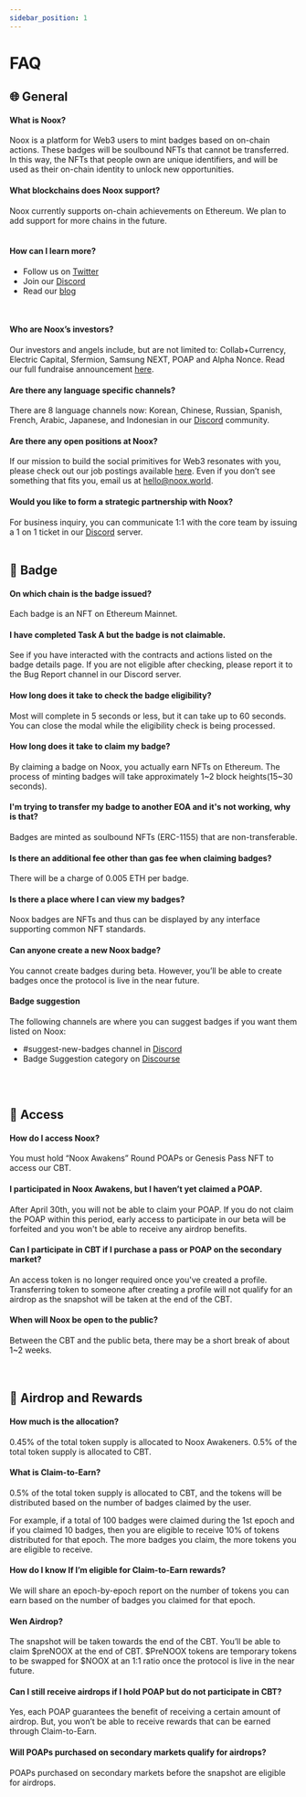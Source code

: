 ```yaml
---
sidebar_position: 1
---
```


# FAQ

## :globe_with_meridians: General

#### What is Noox?
Noox is a platform for Web3 users to mint badges based on on-chain actions. These badges will be soulbound NFTs that cannot be transferred. In this way, the NFTs that people own are unique identifiers, and will be used as their on-chain identity to unlock new opportunities.
<br class="in" />

#### What blockchains does Noox support?
Noox currently supports on-chain achievements on Ethereum. We plan to add support for more chains in the future.  
<br class="in" />

#### How can I learn more?
- Follow us on [Twitter](https://twitter.com/noox_world)
- Join our [Discord](http://discord.gg/noox)
- Read our [blog](https://mirror.xyz/noox.eth)

<br class="in" /> 

#### Who are Noox’s investors?
Our investors and angels include, but are not limited to: Collab+Currency, Electric Capital, Sfermion, Samsung NEXT, POAP and Alpha Nonce. Read our full fundraise announcement [here](https://mirror.xyz/noox.eth/PQVGlRbF4R2rM0GIm1f_NxxLd8DDrSCCjw6U_F1fmUM).
<br class="in" />

#### Are there any language specific channels?
There are 8 language channels now: Korean, Chinese, Russian, Spanish, French, Arabic, Japanese, and Indonesian in our [Discord](http://discord.gg/noox) community.
<br class="in" />

#### Are there any open positions at Noox?
If our mission to build the social primitives for Web3 resonates with you, please check out our job postings available [here](https://noox.notion.site/Noox-Open-Roles-762cd119930340b4bde59fac1efec981). Even if you don’t see something that fits you, email us at hello@noox.world.
<br class="in" />

#### Would you like to form a strategic partnership with Noox?
For business inquiry, you can communicate 1:1 with the core team by issuing a 1 on 1 ticket in our [Discord](http://discord.gg/noox) server.
<br/>
<br/>

## :crown: Badge

#### On which chain is the badge issued?

Each badge is an NFT on Ethereum Mainnet.
<br class="in" />

#### I have completed Task A but the badge is not claimable.

See if you have interacted with the contracts and actions listed on the badge details page. If you are not eligible after checking, please report it to the Bug Report channel in our Discord server.
<br class="in" />

#### How long does it take to check the badge eligibility?

Most will complete in 5 seconds or less, but it can take up to 60 seconds. You can close the modal while the eligibility check is being processed.
<br class="in" />

#### How long does it take to claim my badge?

By claiming a badge on Noox, you actually earn NFTs on Ethereum. The process of minting badges will take approximately 1~2 block heights(15~30 seconds).
<br class="in" />

#### I'm trying to transfer my badge to another EOA and it's not working, why is that?

Badges are minted as soulbound NFTs (ERC-1155) that are non-transferable.
<br class="in" />

#### Is there an additional fee other than gas fee when claiming badges?

There will be a charge of 0.005 ETH per badge.
<br class="in" />

#### Is there a place where I can view my badges?

Noox badges are NFTs and thus can be displayed by any interface supporting common NFT standards.
<br class="in" />

#### Can anyone create a new Noox badge?

You cannot create badges during beta. However, you’ll be able to create badges once the protocol is live in the near future.
<br class="in" />

#### Badge suggestion

The following channels are where you can suggest badges if you want them listed on Noox:
  - #suggest-new-badges channel in [Discord](http://discord.gg/noox)
  - Badge Suggestion category on [Discourse](https://discuss.noox.world/)
<br/>
<br/>

## :key: Access

#### How do I access Noox?

You must hold “Noox Awakens” Round POAPs or Genesis Pass NFT to access our CBT.
<br class="in" />

#### I participated in Noox Awakens, but I haven’t yet claimed a POAP.

After April 30th, you will not be able to claim your POAP. If you do not claim the POAP within this period, early access to participate in our beta will be forfeited and you won't be able to receive any airdrop benefits.
<br class="in" />

#### Can I participate in CBT if I purchase a pass or POAP on the secondary market?

An access token is no longer required once you've created a profile. Transferring token to someone after creating a profile will not qualify for an airdrop as the snapshot will be taken at the end of the CBT.
<br class="in" />

#### When will Noox be open to the public?

Between the CBT and the public beta, there may be a short break of about 1~2 weeks.
<br class="in" />
<br/>
<br/>

## :money_with_wings: Airdrop and Rewards

#### How much is the allocation?

0.45% of the total token supply is allocated to Noox Awakeners. 0.5% of the total token supply is allocated to CBT.
<br class="in" />

#### What is Claim-to-Earn?

0.5% of the total token supply is allocated to CBT, and the tokens will be distributed based on the number of badges claimed by the user. 

For example, if a total of 100 badges were claimed during the 1st epoch and if you claimed 10 badges, then you are eligible to receive 10% of tokens distributed for that epoch. The more badges you claim, the more tokens you are eligible to receive.
<br class="in" />

#### How do I know If I’m eligible for Claim-to-Earn rewards?

We will share an epoch-by-epoch report on the number of tokens you can earn based on the number of badges you claimed for that epoch.
<br class="in" />

#### Wen Airdrop?

The snapshot will be taken towards the end of the CBT. You’ll be able to claim $preNOOX at the end of CBT. $PreNOOX tokens are temporary tokens to be swapped for $NOOX at an 1:1 ratio once the protocol is live in the near future.
<br class="in" />

#### Can I still receive airdrops if I hold POAP but do not participate in CBT?
Yes, each POAP guarantees the benefit of receiving a certain amount of airdrop. But, you won’t be able to receive rewards that can be earned through Claim-to-Earn.
<br class="in" />

#### Will POAPs purchased on secondary markets qualify for airdrops?
POAPs purchased on secondary markets before the snapshot are eligible for airdrops.